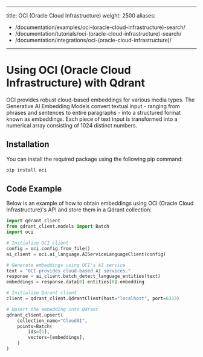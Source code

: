
---
title: OCI (Oracle Cloud Infrastructure)
weight: 2500
aliases:
  - /documentation/examples/oci-(oracle-cloud-infrastructure)-search/
  - /documentation/tutorials/oci-(oracle-cloud-infrastructure)-search/
  - /documentation/integrations/oci-(oracle-cloud-infrastructure)/ 
---

# Using OCI (Oracle Cloud Infrastructure) with Qdrant 

OCI provides robust cloud-based embeddings for various media types. The Generative AI Embedding Models convert textual input - ranging from phrases and sentences to entire paragraphs - into a structured format known as embeddings. Each piece of text input is transformed into a numerical array consisting of 1024 distinct numbers.

## Installation

You can install the required package using the following pip command:

```bash
pip install oci
```

## Code Example

Below is an example of how to obtain embeddings using OCI (Oracle Cloud Infrastructure)'s API and store them in a Qdrant collection:

```python
import qdrant_client
from qdrant_client.models import Batch
import oci

# Initialize OCI client
config = oci.config.from_file()
ai_client = oci.ai_language.AIServiceLanguageClient(config)

# Generate embeddings using OCI's AI service
text = "OCI provides cloud-based AI services."
response = ai_client.batch_detect_language_entities(text)
embeddings = response.data[0].entities[0].embedding

# Initialize Qdrant client
client = qdrant_client.QdrantClient(host="localhost", port=6333)

# Upsert the embedding into Qdrant
qdrant_client.upsert(
    collection_name="CloudAI",
    points=Batch(
        ids=[1],
        vectors=[embeddings],
    )
)

```

